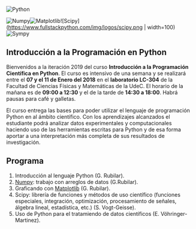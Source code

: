 ![Python](https://upload.wikimedia.org/wikipedia/commons/thumb/f/f8/Python_logo_and_wordmark.svg/320px-Python_logo_and_wordmark.svg.png)



![Numpy](https://upload.wikimedia.org/wikipedia/commons/thumb/1/1a/NumPy_logo.svg/200px-NumPy_logo.svg.png)![Matplotlib](https://upload.wikimedia.org/wikipedia/en/thumb/5/56/Matplotlib_logo.svg/320px-Matplotlib_logo.svg.png)![Scipy](https://www.fullstackpython.com/img/logos/scipy.png | width=100)![Sympy](https://upload.wikimedia.org/wikipedia/commons/thumb/5/54/Sympy_logo.svg/240px-Sympy_logo.svg.png)


## Introducción a la Programación en Python

Bienvenidos a la iteración 2019 del curso **Introducción a la Programación Científica en Python**. El curso es intensivo de una semana 
y se realizará entre el **07 y el 11 de Enero del 2018** en el **laboratorio LC-304** de la Facultad de Ciencias Físicas y Matemáticas de la UdeC. El horario de la mañana es de **09:00 a 12:30** y el de la tarde de **14:30 a 18:00**. Habrá pausas para café y galletas. 

El curso entrega las bases para poder utilizar el lenguaje de programación Python en al ámbito científico. Con los aprendizajes alcanzados el estudiante podrá analizar datos experimentales y computacionales haciendo uso de las herramientas escritas para Python y de esa forma aportar a una interpretación más completa de sus resultados de investigación. 


## Programa

1. Introducción al lenguaje Python (G. Rubilar).
2. [Numpy](http://www.numpy.org): trabajo con arreglos de datos (G.Rubilar).
3. Graficando con [Matplotlib](http://www.matplotlib.org) (G. Rubilar).
4. Scipy: librerı́a de funciones y métodos de uso cientı́fico (funciones especiales, integración, optimización, procesamiento de señales, álgebra lineal, estadı́stica, etc.) (S. Vogt-Geisse).
5. Uso de Python para el tratamiendo de datos cientı́ficos (E. Vöhringer-Martinez).
